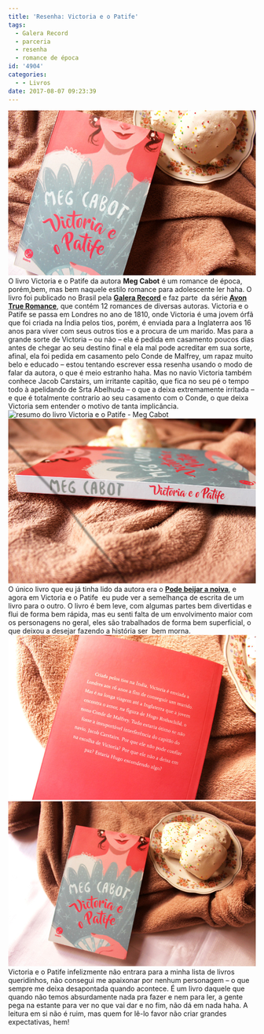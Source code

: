```yaml
---
title: 'Resenha: Victoria e o Patife'
tags:
  - Galera Record
  - parceria
  - resenha
  - romance de época
id: '4904'
categories:
  - - Livros
date: 2017-08-07 09:23:39
---
```


![capa livro Victoria e o Patife de Meg Cabot](/wp-content/uploads/2017/07/resenha-livro-Victoria-e-o-Patife-Meg-Cabot.jpg) O livro Victoria e o Patife da autora **Meg Cabot** é um romance de época, porém,bem, mas bem naquele estilo romance para adolescente ler haha. O livro foi publicado no Brasil pela [**Galera Record**](http://www.record.com.br/grupoeditorial_editora.asp?id_editora=11) e faz parte  da série [**Avon True Romance**](https://www.librarything.com/publisherseries/Avon+True+Romance), que contém 12 romances de diversas autoras. Victoria e o Patife se passa em Londres no ano de 1810, onde Victoria é uma jovem órfã que foi criada na Índia pelos tios, porém, é enviada para a Inglaterra aos 16 anos para viver com seus outros tios e a procura de um marido. Mas para a grande sorte de Victoria – ou não – ela é pedida em casamento poucos dias antes de chegar ao seu destino final e ela mal pode acreditar em sua sorte, afinal, ela foi pedida em casamento pelo Conde de Malfrey, um rapaz muito belo e educado – estou tentando escrever essa resenha usando o modo de falar da autora, o que é meio estranho haha. Mas no navio Victoria também conhece Jacob Carstairs, um irritante capitão, que fica no seu pé o tempo todo à apelidando de Srta Abelhuda – o que a deixa extremamente irritada – e que é totalmente contrario ao seu casamento com o Conde, o que deixa Victoria sem entender o motivo de tanta implicância. ![resumo do livro Victoria e o Patife - Meg Cabot](/wp-content/uploads/2017/07/página-livro-Victoria-e-o-Patife.jpg) ![resenha livro Victoria e o Patife](/wp-content/uploads/2017/07/lombada-do-livro-Victoria-e-o-Patife-de-Meg-Cabot.jpg) O único livro que eu já tinha lido da autora era o [**Pode beijar a noiva**](http://natalia.blog.br/resenha-pode-beijar-a-noiva/), e agora em Victoria e o Patife  eu pude ver a semelhança de escrita de um livro para o outro. O livro é bem leve, com algumas partes bem divertidas e flui de forma bem rápida, mas eu senti falta de um envolvimento maior com os personagens no geral, eles são trabalhados de forma bem superficial, o que deixou a desejar fazendo a história ser  bem morna. ![resumo do livro Victoria e o Patife](/wp-content/uploads/2017/07/contra-capa-Victoria-e-o-Patife.jpg) ![capa do livro victoria e o patife ](/wp-content/uploads/2017/07/resenha-Victoria-e-o-Patife-de-Meg-Cabot.jpg) Victoria e o Patife infelizmente não entrara para a minha lista de livros queridinhos, não consegui me apaixonar por nenhum personagem – o que sempre me deixa desapontada quando acontece. É um livro daquele que quando não temos absurdamente nada pra fazer e nem para ler, a gente pega na estante para ver no que vai dar e no fim, não dá em nada haha. A leitura em si não é ruim, mas quem for lê-lo favor não criar grandes expectativas, hem!
